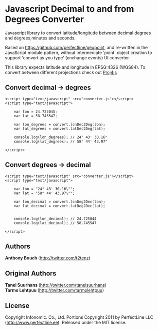 Javascript Decimal to and from Degrees Converter
================================================

Javascript library to convert latitude/longitude between decimal degrees and degrees,minutes and seconds.

Based on https://github.com/perfectline/geopoint, and re-written in the JavaScript module pattern, without intermediate 'point' object creation to support 'convert as you type' (onchange events) UI converter.

This library expects latitude and longitude in EPSG:4326 (WGS84). To convert between different projections check out [Proj4js](http://proj4js.org//)

Convert decimal -> degrees
--------------------------

    <script type="text/javascript" src="converter.js"></script>
    <script type="text/javascript">

        var lon = 24.725045;
        var lat = 58.745547;

        var lon_degrees = convert.lonDec2Deg(lon);
        var lat_degrees = convert.latDec2Deg(lat);

        console.log(lon_degrees); // 24° 43' 30.16"
        console.log(lat_degrees); // 58° 44' 43.97"

    </script>

Convert degrees -> decimal
--------------------------
    <script type="text/javascript" src="converter.js"></script>
    <script type="text/javascript">

        var lon = "24° 43' 30.16\"";
        var lat = "58° 44' 43.97\"";

        var lon_decimal = convert.lonDeg2Dec(lon);
        var lat_decimal = convert.latDeg2Dec(lat);

                
        console.log(lon_decimal); // 24.725044
        console.log(lat_decimal); // 58.745547
        
    </script>

Authors
-------
**Anthony Bouch** (<http://twitter.com/t2tenz>)

Original Authors 
----------------
**Tanel Suurhans** (<http://twitter.com/tanelsuurhans>)  
**Tarmo Lehtpuu** (<http://twitter.com/tarmolehtpuu>)

License
-------
Copyright Infonomic. Co., Ltd. Portions Copyright 2011 by PerfectLine LLC (<http://www.perfectline.ee>). Released under the MIT license.